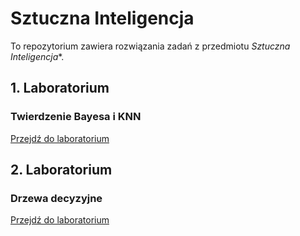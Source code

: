 # Sztuczna Inteligencja

To repozytorium zawiera rozwiązania zadań z przedmiotu *Sztuczna Inteligencja**.

## 1. Laboratorium
### Twierdzenie Bayesa i KNN

[Przejdź do laboratorium](https://github.com/Szymqn/SztucznaInteligencja/tree/master/lab02)


## 2. Laboratorium
### Drzewa decyzyjne

[Przejdź do laboratorium](https://github.com/Szymqn/SztucznaInteligencja/tree/master/lab03)
